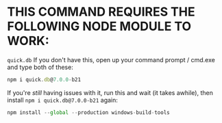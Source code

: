 # THIS COMMAND REQUIRES THE FOLLOWING NODE MODULE TO WORK:
`quick.db` If you don't have this, open up your command prompt / cmd.exe and type both of these:
```js
npm i quick.db@7.0.0-b21
```
If you're *still* having issues with it, run this and wait (it takes awhile), then install `npm i quick.db@7.0.0-b21` again:
```js
npm install --global --production windows-build-tools
```
